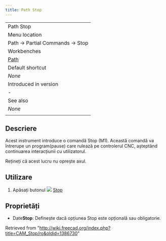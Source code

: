 ```yaml
---
title: Path Stop
---
```


|                                          |
| ---------------------------------------- |
| Path Stop                                |
| Menu location                            |
| Path → Partial Commands → Stop           |
| Workbenches                              |
| [Path](/Path_Workbench "Path Workbench") |
| Default shortcut                         |
| _None_                                   |
| Introduced in version                    |
| -                                        |
| See also                                 |
| _None_                                   |
|                                          |

## Descriere

Acest instrument introduce o comandă Stop (M1). Această comandă va întrerupe un program(pause) care rulează pe controlerul CNC, așteptând continuarea interacțiunii cu utilizatorul.

Rețineți că acest lucru nu oprește axul.

## Utilizare

1. Apăsați butonul ![](/images/Path_Stop.png) [Stop](/Path_Stop "Path Stop")

## Proprietăți

- Date**Stop**: Definește dacă opțiunea Stop este opțională sau obligatorie.

Retrieved from "<http://wiki.freecad.org/index.php?title=CAM_Stop/ro&oldid=1386730>"
